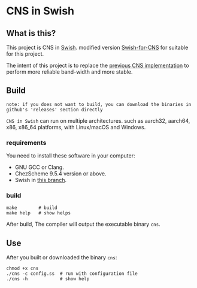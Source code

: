 # CNS in Swish


## What is this?

This project is CNS in [Swish](https://github.com/becls/swish.git).
modified version [Swish-for-CNS](https://github.com/AiziChen/swish/tree/for-cns)
for suitable for this project.

The intent of this project is to replace the [previous CNS implementation](https://github.com/AiziChen/CNS.git)
to perform more reliable band-width and more stable.


## Build

`note: if you does not want to build, you can download the binaries in github's 'releases' section directly `

`CNS in Swish` can run on multiple architectures.
such as aarch32, aarch64, x86, x86_64 platforms, with Linux/macOS and Windows.

### requirements

You need to install these software in your computer:

* GNU GCC or Clang.
* ChezScheme 9.5.4 version or above.
* Swish in [this branch](https://github.com/AiziChen/swish/tree/for-cns).

### build

```shell
make        # build
make help   # show helps
```

After build, The compiler will output the executable binary `cns`.


## Use

After you built or downloaded the binary `cns`:

```shell
chmod +x cns
./cns -c config.ss  # run with configuration file
./cns -h            # show help
```
